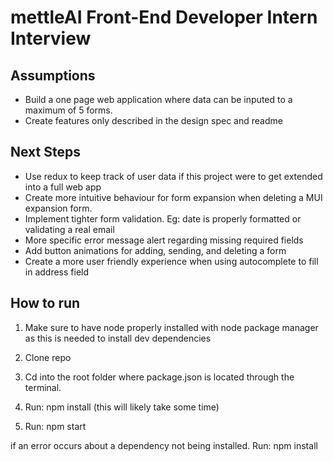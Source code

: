 # mettleAI Front-End Developer Intern Interview

## Assumptions

- Build a one page web application where data can be inputed to a maximum of 5 forms.
- Create features only described in the design spec and readme

## Next Steps

- Use redux to keep track of user data if this project were to get extended into a full web app
- Create more intuitive behaviour for form expansion when deleting a MUI expansion form.
- Implement tighter form validation. Eg: date is properly formatted or validating a real email
- More specific error message alert regarding missing required fields
- Add button animations for adding, sending, and deleting a form
- Create a more user friendly experience when using autocomplete to fill in address field

## How to run

1. Make sure to have node properly installed with node package manager as this is needed to install dev dependencies

2. Clone repo

3. Cd into the root folder where package.json is located through the terminal.

4. Run: npm install (this will likely take some time)

5. Run: npm start

if an error occurs about a dependency not being installed. Run: npm install <DEPENDENCY>
